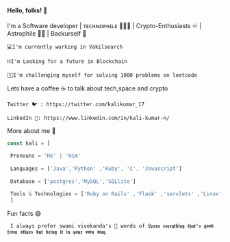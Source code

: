 #### Hello, folks! 👋


I'm a Software developer | ᴛᴇᴄʜɴᴏᴘʜɪʟᴇ 👨🏻‍💻 | Crypto-Enthusiasts ♾️ | Astrophile 🧑‍🚀 | Backurself 👊 

    💻I'm currently working in Vakilsearch
    
    ⛓️I'm Looking for a future in Blockchain
    
    🧑‍🚒I'm challenging myself for solving 1000 problems on leetcode 

Lets have a coffee ☕ to talk about tech,space and crypto

    Twitter 🐦 : https://twitter.com/kalikumar_17 
        
    LinkedIn 🔗: https://www.linkedin.com/in/kali-kumar-n/   
       
More about me 🤠
```js
const kali = [

 Pronouns = 'He' | 'Him' 
 
 Languages = ['Java','Python' ,'Ruby', 'C', 'Javascript']
 
 Database = ['postgres','MySQL','SQLlite']
 
 Tools & Technologies = ['Ruby on Rails' ,'Flask' ,'servlets' ,'Linux', 'Git & Github', 'HTML5 & CSS' ,'Ajax','JQuery']
 ]
```

Fun facts 😅  

     I always prefer swami vivekanda's 🙏 words of 𝕷𝖊𝖆𝖗𝖓 𝖊𝖛𝖊𝖗𝖞𝖙𝖍𝖎𝖓𝖌 𝖙𝖍𝖆𝖙'𝖘 𝖌𝖔𝖔𝖉 𝖋𝖗𝖔𝖒 𝖔𝖙𝖍𝖊𝖗𝖘 𝖇𝖚𝖙 𝖇𝖗𝖎𝖓𝖌 𝖎𝖙 𝖎𝖓 𝖞𝖔𝖚𝖗 𝖔𝖜𝖓 𝖜𝖆𝖞




  


